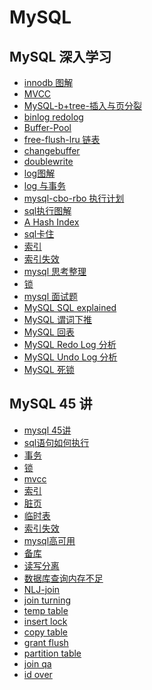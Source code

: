 # MySQL

<!-- 
- [MySQL 基础知识](mysql-basic.md)
- [MySQL 常用命令](mysql-commands.md)
- [MySQL 优化](mysql-optimization.md)
- [MySQL 事务](mysql-transaction.md)
- [MySQL 锁](mysql-lock.md)
- [MySQL 索引](mysql-index.md)
- [MySQL 备份与恢复](mysql-backup-recovery.md)
- [MySQL 集群](mysql-cluster.md)
- [MySQL 安全](mysql-security.md)
- [MySQL 常见问题](mysql-faq.md)
- [MySQL 工具](mysql-tools.md)
- [MySQL 扩展](mysql-extension.md)
- [MySQL 常见问题集锦](mysql-questions.md)
- [MySQL 参考资料](mysql-references.md)
- [MySQL 相关书籍](mysql-books.md)
- [MySQL 视频教程](mysql-videos.md)
- [MySQL 面试题](mysql-interview.md)
- [MySQL 工具推荐](mysql-tools-recommend.md)
- [MySQL 性能优化](mysql-performance.md) 
-->
<!-- 
## MySQL 测试

- [MySQL 性能测试](mysql-performance-test.md)
- [MySQL 压力测试](mysql-stress-test.md)
- [MySQL 兼容性测试](mysql-compatibility-test.md)
- [MySQL TPC-C 测试](mysql-tpc-c-test.md)
- [MySQL TPC-H 测试](mysql-tpc-h-test.md)
- [MySQL 性能测试工具](mysql-performance-test-tools.md)
- [MySQL 性能调优](mysql-performance-tuning.md) 
-->

## MySQL 深入学习

- [innodb 图解](innoDB.md)
- [MVCC](./mvcc.md)
- [MySQL-b+tree-插入与页分裂](mysql-b+tree-插入与页分裂.md)
- [binlog redolog](mysql-binlog-redolog.md)
- [Buffer-Pool](mysql-buffer-pool.md)
- [free-flush-lru 链表](mysql-bufferpool-freeflushlru.md)
- [changebuffer](mysql-changebuffer.md)
- [doublewrite](mysql-Doublewrite.md)
- [log图解](mysql-log.md)
- [log 与事务](mysql-log对应事务.md)
- [mysql-cbo-rbo 执行计划](mysql-rbo-cbo.md)
- [sql执行图解](mysql-执行逻辑.md)
- [A Hash Index](mysql-内存自适应哈希索引.md)
- [sql卡住](mysql-sql卡住.md)
- [索引](mysql-索引.md)
- [索引失效](mysql-索引失效.md)
- [mysql 思考整理](mysql-思考整理.md)
- [锁](mysql-锁.md)
- [mysql 面试题](mysql-面试题.md)
- [MySQL SQL explained]()
- [MySQL 谓词下推](https://dev.mysql.com/doc/refman/8.0/en/optimizer-hints.html#optimizer-hints-index-range)
- [MySQL 回表]()
- [MySQL Redo Log 分析]()
- [MySQL Undo Log 分析]()
- [MySQL 死锁]()

## MySQL 45 讲

- [mysql 45讲](mysql-45讲.md)
- [sql语句如何执行](mysql45讲/01-02-sql执行.md)
- [事务](mysql45讲/03-事务.md)
- [锁](mysql45讲/06-07-锁.md)
- [mvcc](mysql45讲/08-mvcc.md)
- [索引](mysql45讲/09-普通索引和唯一索引.md)
- [脏页](mysql45讲/10-12-DirtyPag脏页.md)
- [临时表](mysql45讲/13-17-临时表.md)
- [索引失效](mysql45讲/18-20-索引失效.md)
- [mysql高可用](mysql45讲/21-25-mysql高可用.md)
- [备库](mysql45讲/26-27-备库.md)
- [读写分离](mysql45讲/28-读写分离有哪些坑.md)
- [数据库查询内存不足](mysql45讲/29-33-数据库问题-查询多数内存不足.md)
- [NLJ-join](<mysql45讲/34 -到底可不可以使用join.md>)
- [join turning](mysql45讲/35-Join语句优化.md)
- [temp table](mysql45讲/36-39-临时表-自增主键.md)
- [insert lock](mysql45讲/40-insert语句的锁为什么这么多.md)
- [copy table](mysql45讲/41-快速复制一张表.md)
- [grant flush](mysql45讲/42-grant之后要flush.md)
- [partition table](mysql45讲/43-分区表.md)
- [join qa](mysql45讲/44-join问题.md)
- [id over](mysql45讲/45-id-over.md)
